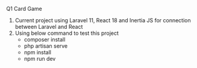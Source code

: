 Q1 Card Game
1. Current project using Laravel 11, React 18 and Inertia JS for connection between Laravel and React
2. Using below command to test this project
    - composer install
    - php artisan serve
    - npm install
    - npm run dev